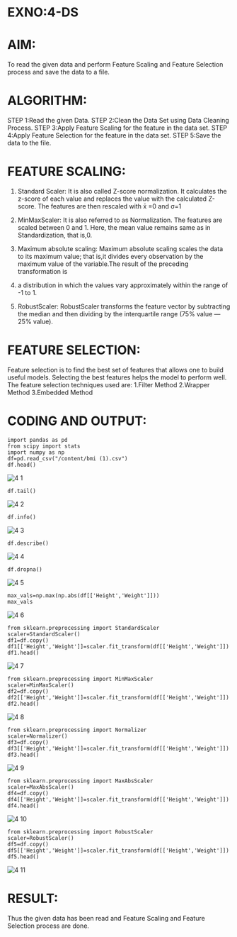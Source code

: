 # EXNO:4-DS
# AIM:
To read the given data and perform Feature Scaling and Feature Selection process and save the
data to a file.

# ALGORITHM:
STEP 1:Read the given Data.
STEP 2:Clean the Data Set using Data Cleaning Process.
STEP 3:Apply Feature Scaling for the feature in the data set.
STEP 4:Apply Feature Selection for the feature in the data set.
STEP 5:Save the data to the file.

# FEATURE SCALING:
1. Standard Scaler: It is also called Z-score normalization. It calculates the z-score of each value and replaces the value with the calculated Z-score. The features are then rescaled with x̄ =0 and σ=1

2. MinMaxScaler: It is also referred to as Normalization. The features are scaled between 0 and 1. Here, the mean value remains same as in Standardization, that is,0.

3. Maximum absolute scaling: Maximum absolute scaling scales the data to its maximum value; that is,it divides every observation by the maximum value of the variable.The result of the preceding transformation is

4. a distribution in which the values vary approximately within the range of -1 to 1.

5. RobustScaler: RobustScaler transforms the feature vector by subtracting the median and then dividing by the interquartile range (75% value — 25% value).

# FEATURE SELECTION:
Feature selection is to find the best set of features that allows one to build useful models. Selecting the best features helps the model to perform well.
The feature selection techniques used are:
1.Filter Method
2.Wrapper Method
3.Embedded Method

# CODING AND OUTPUT:
```
import pandas as pd
from scipy import stats
import numpy as np
df=pd.read_csv("/content/bmi (1).csv")
df.head()
```
![4 1](https://github.com/user-attachments/assets/327f8406-8f82-4b9a-8a39-12f6ba3fc9d9)

```
df.tail()
```
![4 2](https://github.com/user-attachments/assets/10e187b6-a826-48d8-93d3-150ae773974c)

```
df.info()
```
![4 3](https://github.com/user-attachments/assets/a0f3f61e-e8f8-4774-a03e-ac131a810898)

```
df.describe()
```
![4 4](https://github.com/user-attachments/assets/d2648be0-781b-432e-aa1f-6cb2265554a2)

```
df.dropna()
```
![4 5](https://github.com/user-attachments/assets/a8fd3ce4-ebd9-42eb-a687-584ac797dc27)

```
max_vals=np.max(np.abs(df[['Height','Weight']]))
max_vals
```
![4 6](https://github.com/user-attachments/assets/210a4386-87d5-4ebe-bfa3-9873cda19065)

```
from sklearn.preprocessing import StandardScaler
scaler=StandardScaler()
df1=df.copy()
df1[['Height','Weight']]=scaler.fit_transform(df[['Height','Weight']])
df1.head()
```
![4 7](https://github.com/user-attachments/assets/3de8fe3b-a234-4a87-aacb-afdfc033780e)

```
from sklearn.preprocessing import MinMaxScaler
scaler=MinMaxScaler()
df2=df.copy()
df2[['Height','Weight']]=scaler.fit_transform(df[['Height','Weight']])
df2.head()
```
![4 8](https://github.com/user-attachments/assets/371e38a0-03f2-4860-88a5-7e004923250c)

```
from sklearn.preprocessing import Normalizer
scaler=Normalizer()
df3=df.copy()
df3[['Height','Weight']]=scaler.fit_transform(df[['Height','Weight']])
df3.head()
```
![4 9](https://github.com/user-attachments/assets/b98f0f4f-942b-4d2d-adc6-66c8430c4823)

```
from sklearn.preprocessing import MaxAbsScaler
scaler=MaxAbsScaler()
df4=df.copy()
df4[['Height','Weight']]=scaler.fit_transform(df[['Height','Weight']])
df4.head()
```
![4 10](https://github.com/user-attachments/assets/2cea61f0-a59b-431a-9a72-e48f51447091)

```
from sklearn.preprocessing import RobustScaler
scaler=RobustScaler()
df5=df.copy()
df5[['Height','Weight']]=scaler.fit_transform(df[['Height','Weight']])
df5.head()
```
![4 11](https://github.com/user-attachments/assets/d3175474-95fc-43b6-a5cd-600f6c844548)


# RESULT:
Thus the given data has been read and  Feature Scaling and Feature Selection process are done.
